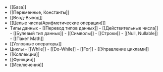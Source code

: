 - [[База]]
- [[Переменные, Константы]]
- [[Ввод-Вывод]]
- [[Целые числа(Арифметические операции)]]
- Типы данных
		- [[Перевод типов данных]]
		- [[Действительные числа]]
		- [[Булевый тип данных]]
		- [[Символы]]
		- [[Строки]]
		- [[Null, Nullable]]
		- [[Пакет Math]]
- [[Условные операторы]]
- Циклы
		- [[While]]
		- [[Do-While]]
		- [[For]]
		- [[Управление циклами]]
- [[Коллекции]]
- [[Функции]]
- [[Исключения]]
